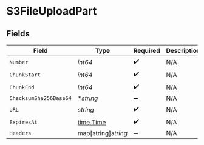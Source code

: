 # S3FileUploadPart


## Fields

| Field                                     | Type                                      | Required                                  | Description                               |
| ----------------------------------------- | ----------------------------------------- | ----------------------------------------- | ----------------------------------------- |
| `Number`                                  | *int64*                                   | :heavy_check_mark:                        | N/A                                       |
| `ChunkStart`                              | *int64*                                   | :heavy_check_mark:                        | N/A                                       |
| `ChunkEnd`                                | *int64*                                   | :heavy_check_mark:                        | N/A                                       |
| `ChecksumSha256Base64`                    | **string*                                 | :heavy_minus_sign:                        | N/A                                       |
| `URL`                                     | *string*                                  | :heavy_check_mark:                        | N/A                                       |
| `ExpiresAt`                               | [time.Time](https://pkg.go.dev/time#Time) | :heavy_check_mark:                        | N/A                                       |
| `Headers`                                 | map[string]*string*                       | :heavy_minus_sign:                        | N/A                                       |